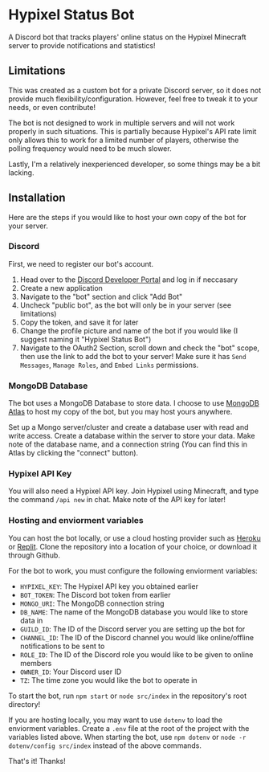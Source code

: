 # Hypixel Status Bot

A Discord bot that tracks players' online status on the Hypixel Minecraft server to provide notifications and statistics!

## Limitations

This was created as a custom bot for a private Discord server, so it does not provide much flexibility/configuration. However, feel free to tweak it to your needs, or even contribute!

The bot is not designed to work in multiple servers and will not work properly in such situations. This is partially because Hypixel's API rate limit only allows this to work for a limited number of players, otherwise the polling frequency would need to be much slower.

Lastly, I'm a relatively inexperienced developer, so some things may be a bit lacking.

## Installation
Here are the steps if you would like to host your own copy of the bot for your server.

### Discord
First, we need to register our bot's account.
1. Head over to the [Discord Developer Portal](https://discord.com/developers/applications) and log in if neccasary
2. Create a new application
3. Navigate to the "bot" section and click "Add Bot"
4. Uncheck "public bot", as the bot will only be in your server (see limitations)
5. Copy the token, and save it for later
6. Change the profile picture and name of the bot if you would like (I suggest naming it "Hypixel Status Bot")
7. Navigate to the OAuth2 Section, scroll down and check the "bot" scope, then use the link to add the bot to your server! Make sure it has `Send Messages`, `Manage Roles`, and `Embed Links` permissions.

### MongoDB Database
The bot uses a MongoDB Database to store data. I choose to use [MongoDB Atlas](https://www.mongodb.com/cloud/atlas) to host my copy of the bot, but you may host yours anywhere.

Set up a Mongo server/cluster and create a database user with read and write access. Create a database within the server to store your data. Make note of the database name, and a connection string (You can find this in Atlas by clicking the "connect" button).

### Hypixel API Key
You will also need a Hypixel API key. Join Hypixel using Minecraft, and type the command `/api new` in chat. Make note of the API key for later! 

### Hosting and enviorment variables
You can host the bot locally, or use a cloud hosting provider such as [Heroku](https://www.heroku.com) or [Replit](https://replit.com/site/hosting). Clone the repository into a location of your choice, or download it through Github.

For the bot to work, you must configure the following enviorment variables:
- `HYPIXEL_KEY`: The Hypixel API key you obtained earlier
- `BOT_TOKEN`: The Discord bot token from earlier
- `MONGO_URI`: The MongoDB connection string
- `DB_NAME`: The name of the MongoDB database you would like to store data in
- `GUILD_ID`: The ID of the Discord server you are setting up the bot for
- `CHANNEL_ID`: The ID of the Discord channel you would like online/offline notifications to be sent to
- `ROLE_ID`: The ID of the Discord role you would like to be given to online members
- `OWNER_ID`: Your Discord user ID
- `TZ`: The time zone you would like the bot to operate in

To start the bot, run `npm start` or `node src/index` in the repository's root directory!

If you are hosting locally, you may want to use `dotenv` to load the enviorment variables. Create a `.env` file at the root of the project with the variables listed above. When starting the bot, use `npm dotenv` or `node -r dotenv/config src/index` instead of the above commands.

That's it! Thanks!